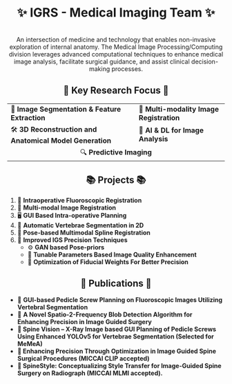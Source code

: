 <h1 align="center">✨ IGRS - Medical Imaging Team ✨</h1>

<p align="center">
  <br>
  An intersection of medicine and technology that enables non-invasive exploration of internal anatomy. The Medical Image Processing/Computing division leverages advanced computational techniques to enhance medical image analysis, facilitate surgical guidance, and assist clinical decision-making processes.
</p>

<h2 align="center">🌟 Key Research Focus 🌟</h2>

<table align="center">
  <tr>
    <td>🧬 <b>Image Segmentation & Feature Extraction</b></td>
    <td>🔄 <b>Multi-modality Image Registration</b></td>
  </tr>
  <tr>
    <td>🛠️ <b>3D Reconstruction and Anatomical Model Generation</b></td>
    <td>🤖 <b>AI & DL for Image Analysis</b></td>
  </tr>
  <tr>
    <td colspan="2" align="center">🔍 <b>Predictive Imaging</b></td>
  </tr>
</table>

<h2 align="center">📚 Projects 📚</h2>

<ol>
  <li>🔬 <b>Intraoperative Fluoroscopic Registration</b></li>
  <li>🏥 <b>Multi-modal Image Registration</b></li>
  <li>🖥️ <b>GUI Based Intra-operative Planning</b></li>
  <li>🦴 <b>Automatic Vertebrae Segmentation in 2D</b></li>
  <li>📐 <b>Pose-based Multimodal Spline Registration</b></li>
  <li>🤝 <b>Improved IGS Precision Techniques</b>
  <ul>
    <li>⚙️ <b>GAN based Pose-priors</b></li>
    <li>🔄 <b>Tunable Parameters Based Image Quality Enhancement</b></li>
    <li>📝 <b>Optimization of Fiducial Weights For Better Precision</b></li>
  </ul>
</li>

</ol>


<h2 align="center">📝 Publications 📝</h2>

<ul>
  <li>📖 <b>GUI-based Pedicle Screw Planning on Fluoroscopic Images Utilizing Vertebral Segmentation</b> </li>
  <li>📖 <b>A Novel Spatio-2-Frequency Blob Detection Algorithm for Enhancing Precision in Image Guided Surgery</li>
  <li>📖 <b>Spine Vision – X-Ray Image based GUI Planning of Pedicle Screws Using Enhanced YOLOv5 for Vertebrae Segmentation</b> (Selected for MeMeA)</li>
  <li>📖 <b>Enhancing Precision Through Optimization in Image Guided Spine Surgical Procedures  </b> (MICCAI CLIP accepted)</li>
  <li>📖 <b>SpineStyle: Conceptualizing Style Transfer for Image-Guided Spine Surgery on Radiograph </b> (MICCAI MLMI accepted).</li>
</ul>
